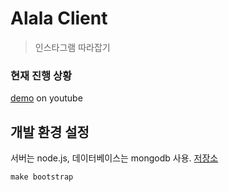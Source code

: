 # Alala Client
> 인스타그램 따라잡기

### 현재 진행 상황
[demo](https://youtu.be/0NQ4ubl6Slo) on youtube

## 개발 환경 설정
서버는 node.js, 데이터베이스는 mongodb 사용. [저장소](https://github.com/team-meteor/Alala-Server)
```
make bootstrap
```
